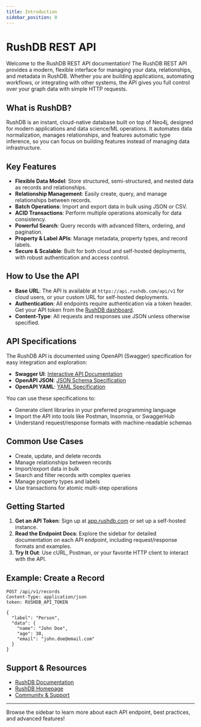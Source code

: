 ```yaml
---
title: Introduction
sidebar_position: 0
---
```


# RushDB REST API

Welcome to the RushDB REST API documentation! The RushDB REST API provides a modern, flexible interface for managing your data, relationships, and metadata in RushDB. Whether you are building applications, automating workflows, or integrating with other systems, the API gives you full control over your graph data with simple HTTP requests.

## What is RushDB?

RushDB is an instant, cloud-native database built on top of Neo4j, designed for modern applications and data science/ML operations. It automates data normalization, manages relationships, and features automatic type inference, so you can focus on building features instead of managing data infrastructure.

## Key Features

- **Flexible Data Model**: Store structured, semi-structured, and nested data as records and relationships.
- **Relationship Management**: Easily create, query, and manage relationships between records.
- **Batch Operations**: Import and export data in bulk using JSON or CSV.
- **ACID Transactions**: Perform multiple operations atomically for data consistency.
- **Powerful Search**: Query records with advanced filters, ordering, and pagination.
- **Property & Label APIs**: Manage metadata, property types, and record labels.
- **Secure & Scalable**: Built for both cloud and self-hosted deployments, with robust authentication and access control.

## How to Use the API

- **Base URL**: The API is available at `https://api.rushdb.com/api/v1` for cloud users, or your custom URL for self-hosted deployments.
- **Authentication**: All endpoints require authentication via a token header. Get your API token from the [RushDB dashboard](https://app.rushdb.com).
- **Content-Type**: All requests and responses use JSON unless otherwise specified.

## API Specifications

The RushDB API is documented using OpenAPI (Swagger) specification for easy integration and exploration:

- **Swagger UI**: [Interactive API Documentation](https://api.rushdb.com/api)
- **OpenAPI JSON**: [JSON Schema Specification](https://api.rushdb.com/api-json)
- **OpenAPI YAML**: [YAML Specification](https://api.rushdb.com/api-yaml)

You can use these specifications to:
- Generate client libraries in your preferred programming language
- Import the API into tools like Postman, Insomnia, or SwaggerHub
- Understand request/response formats with machine-readable schemas

## Common Use Cases

- Create, update, and delete records
- Manage relationships between records
- Import/export data in bulk
- Search and filter records with complex queries
- Manage property types and labels
- Use transactions for atomic multi-step operations

## Getting Started

1. **Get an API Token**: Sign up at [app.rushdb.com](https://app.rushdb.com) or set up a self-hosted instance.
2. **Read the Endpoint Docs**: Explore the sidebar for detailed documentation on each API endpoint, including request/response formats and examples.
3. **Try It Out**: Use cURL, Postman, or your favorite HTTP client to interact with the API.

## Example: Create a Record

```http
POST /api/v1/records
Content-Type: application/json
token: RUSHDB_API_TOKEN

{
  "label": "Person",
  "data": {
    "name": "John Doe",
    "age": 30,
    "email": "john.doe@email.com"
  }
}
```

## Support & Resources

- [RushDB Documentation](https://docs.rushdb.com)
- [RushDB Homepage](https://rushdb.com)
- [Community & Support](https://rushdb.com/contact)

---

Browse the sidebar to learn more about each API endpoint, best practices, and advanced features!
